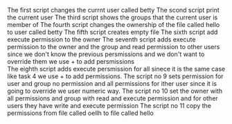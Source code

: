 The first script changes the currnt user called betty
The scond script print the current user
The third script shows the groups that the current user is member of
The fourth script changes the ownership of the file called hello to user called betty
The fifth script creates empty file
The sixth script add execute permission to the owner
The seventh script adds execute permission to the owner and the group and read permission to other users since we don't know the previous persmissions and we don't want to override them we use + to add persmissions  
The eighth script adds execute persmission for all sinece it is the same case like task 4 we use + to add permissions.
The script no 9 sets permission for user and group no permission and all permissions for ither user since it is going to override we user numeric way.
The script no 10 set the owner with all permissions and group with read and execute permission and for other users they have write and execute permission
The script no 11 copy the permissions from file called oellh to file called hello
